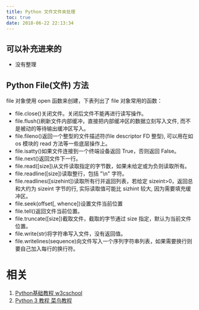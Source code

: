 ```yaml
---
title: Python 文件文件夹处理
toc: true
date: 2018-06-22 22:13:34
---
```

## 可以补充进来的
- 没有整理




## Python File(文件) 方法


file 对象使用 open 函数来创建，下表列出了 file 对象常用的函数：

- file.close()关闭文件。关闭后文件不能再进行读写操作。
- file.flush()刷新文件内部缓冲，直接把内部缓冲区的数据立刻写入文件, 而不是被动的等待输出缓冲区写入。
- file.fileno()返回一个整型的文件描述符(file descriptor FD 整型), 可以用在如 os 模块的 read 方法等一些底层操作上。
- file.isatty()如果文件连接到一个终端设备返回 True，否则返回 False。
- file.next()返回文件下一行。
- file.read([size])从文件读取指定的字节数，如果未给定或为负则读取所有。
- file.readline([size])读取整行，包括 "\n" 字符。
- file.readlines([sizehint])读取所有行并返回列表，若给定 sizeint>0，返回总和大约为 sizeint 字节的行, 实际读取值可能比 sizhint 较大, 因为需要填充缓冲区。
- file.seek(offset[, whence])设置文件当前位置
- file.tell()返回文件当前位置。
- file.truncate([size])截取文件，截取的字节通过 size 指定，默认为当前文件位置。
- file.write(str)将字符串写入文件，没有返回值。
- file.writelines(sequence)向文件写入一个序列字符串列表，如果需要换行则要自己加入每行的换行符。





# 相关
  1. [Python基础教程 w3cschool](https://www.w3cschool.cn/Python/)
  2. [Python 3 教程 菜鸟教程](http://www.runoob.com/Python3/Python3-tutorial.html)
